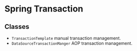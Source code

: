 # Spring Transaction

## Classes

- `TransactionTemplate` manual transaction management.
- `DataSourceTransactionManger` AOP transaction management.
